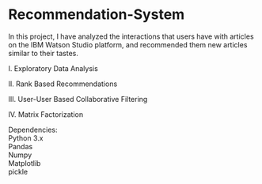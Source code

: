 # Recommendation-System

In this project, I have analyzed the interactions that users have with articles on the IBM Watson Studio platform, and recommended them new articles similar to their tastes.


I. Exploratory Data Analysis

II. Rank Based Recommendations

III. User-User Based Collaborative Filtering

IV. Matrix Factorization 


Dependencies:<br>
Python 3.x <br>
Pandas<br>
Numpy<br>
Matplotlib<br>
pickle
